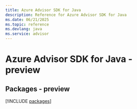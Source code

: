 ```yaml
---
title: Azure Advisor SDK for Java
description: Reference for Azure Advisor SDK for Java
ms.date: 06/21/2025
ms.topic: reference
ms.devlang: java
ms.service: advisor
---
```

# Azure Advisor SDK for Java - preview
## Packages - preview
[!INCLUDE [packages](advisor-index.md)]